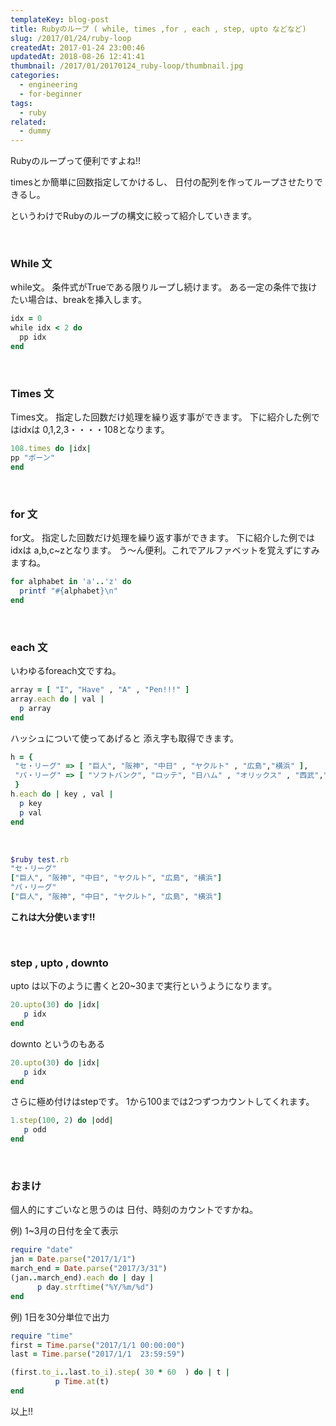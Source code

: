 ```yaml
---
templateKey: blog-post
title: Rubyのループ ( while, times ,for , each , step, upto などなど)
slug: /2017/01/24/ruby-loop
createdAt: 2017-01-24 23:00:46
updatedAt: 2018-08-26 12:41:41
thumbnail: /2017/01/20170124_ruby-loop/thumbnail.jpg
categories:
  - engineering
  - for-beginner
tags:
  - ruby
related:
  - dummy
---
```


Rubyのループって便利ですよね!!

timesとか簡単に回数指定してかけるし、
日付の配列を作ってループさせたりできるし。

というわけでRubyのループの構文に絞って紹介していきます。

<div class="adsense"></div>
&nbsp;
<h3>While 文</h3>
while文。
条件式がTrueである限りループし続けます。
ある一定の条件で抜けたい場合は、breakを挿入します。

```ruby
idx = 0
while idx < 2 do
  pp idx
end

```
&nbsp;
<h3>Times 文</h3>
Times文。
指定した回数だけ処理を繰り返す事ができます。
下に紹介した例ではidxは 0,1,2,3・・・・108となります。

```ruby
108.times do |idx|
pp "ボーン"
end

```

&nbsp;
<h3>for 文</h3>
for文。
指定した回数だけ処理を繰り返す事ができます。
下に紹介した例ではidxは a,b,c~zとなります。
う〜ん便利。これでアルファベットを覚えずにすみますね。

```ruby
for alphabet in 'a'..'z' do
  printf "#{alphabet}\n"
end

```
&nbsp;
<h3>each 文</h3>

いわゆるforeach文ですね。

```ruby
array = [ "I", "Have" , "A" , "Pen!!!" ]
array.each do | val |
  p array
end

```
ハッシュについて使ってあげると
添え字も取得できます。

```ruby
h = {
 "セ・リーグ" => [ "巨人", "阪神", "中日" , "ヤクルト" , "広島","横浜" ],
 "パ・リーグ" => [ "ソフトバンク", "ロッテ", "日ハム" , "オリックス" , "西武","楽天" ]
 }
h.each do | key , val |
  p key
  p val
end

```
&nbsp;

```ruby
$ruby test.rb
"セ・リーグ"
["巨人", "阪神", "中日", "ヤクルト", "広島", "横浜"]
"パ・リーグ"
["巨人", "阪神", "中日", "ヤクルト", "広島", "横浜"]

```
<strong>これは大分使います!!</strong>

&nbsp;
<h3>step , upto , downto</h3>
upto は以下のように書くと20~30まで実行というようになります。

```ruby
20.upto(30) do |idx|
   p idx
end
```

downto というのもある
```ruby
20.upto(30) do |idx|
   p idx
end

```
さらに極め付けはstepです。
1から100までは2つずつカウントしてくれます。

```ruby
1.step(100, 2) do |odd|
   p odd
end

```
&nbsp;
<h3>おまけ</h3>
個人的にすごいなと思うのは
日付、時刻のカウントですかね。

例) 1~3月の日付を全て表示
```ruby
require "date"
jan = Date.parse("2017/1/1")
march_end = Date.parse("2017/3/31")
(jan..march_end).each do | day |
	  p day.strftime("%Y/%m/%d")
end

```
例) 1日を30分単位で出力
```ruby
require "time"
first = Time.parse("2017/1/1 00:00:00")
last = Time.parse("2017/1/1  23:59:59")

(first.to_i..last.to_i).step( 30 * 60  ) do | t |
          p Time.at(t)
end

```
以上!!
